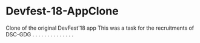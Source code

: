 # Devfest-18-AppClone
Clone of the original DevFest'18 app
This was a task for the recruitments of DSC-GDG
.
.
.
.
.
.
.
.
.
.
.
.
.
.
